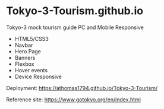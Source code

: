 # Tokyo-3-Tourism.github.io
Tokyo-3 mock tourism guide
PC and Mobile Responsive

- HTML5/CSS3
- Navbar
- Hero Page
- Banners
- Flexbox
- Hover events
- Device Responsive


Deployment: https://athomas1794.github.io/Tokyo-3-Tourism/

Reference site: https://www.gotokyo.org/en/index.html

